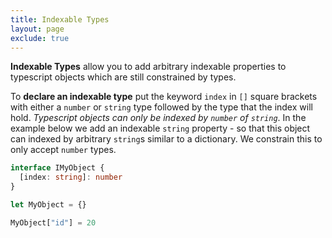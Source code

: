 ```yaml
---
title: Indexable Types
layout: page
exclude: true
---
```


**Indexable Types** allow you to add arbitrary indexable properties to typescript objects which are still constrained by types.

To **declare an indexable type** put the keyword `index` in `[]` square brackets with either a `number` or `string` type followed by the type that the index will hold. *Typescript objects can only be indexed by `number` of `string`*. In the example below we add an indexable `string` property - so that this object can indexed by arbitrary `string`s similar to a dictionary. We constrain this to only accept `number` types.
```ts
interface IMyObject {
  [index: string]: number
}

let MyObject = {}

MyObject["id"] = 20
```
<!--stackedit_data:
eyJoaXN0b3J5IjpbOTk1ODEzMDM1XX0=
-->